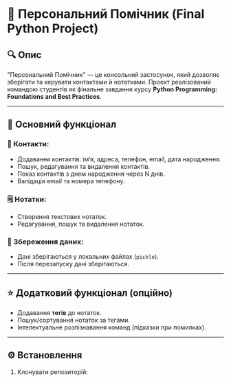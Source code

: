 # 🧠 Персональний Помічник (Final Python Project)

## 🔍 Опис

"Персональний Помічник" — це консольний застосунок, який дозволяє зберігати та керувати контактами й нотатками. Проєкт реалізований командою студентів як фінальне завдання курсу **Python Programming: Foundations and Best Practices**.

---

## 📌 Основний функціонал

### 👥 Контакти:
- Додавання контактів: ім’я, адреса, телефон, email, дата народження.
- Пошук, редагування та видалення контактів.
- Показ контактів з днем народження через N днів.
- Валідація email та номера телефону.

### 🗒️ Нотатки:
- Створення текстових нотаток.
- Редагування, пошук та видалення нотаток.

### 💾 Збереження даних:
- Дані зберігаються у локальних файлах (`pickle`).
- Після перезапуску дані зберігаються.

---

## ⭐ Додатковий функціонал (опційно)
- Додавання **тегів** до нотаток.
- Пошук/сортування нотаток за тегами.
- Інтелектуальне розпізнавання команд (підказки при помилках).

---

## ⚙️ Встановлення

1. Клонувати репозиторій:
